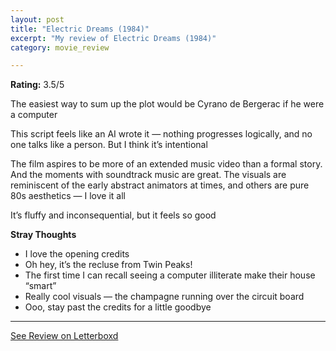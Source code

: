```yaml
---
layout: post
title: "Electric Dreams (1984)"
excerpt: "My review of Electric Dreams (1984)"
category: movie_review

---
```


**Rating:** 3.5/5

The easiest way to sum up the plot would be Cyrano de Bergerac if he were a computer

This script feels like an AI wrote it — nothing progresses logically, and no one talks like a person. But I think it’s intentional

The film aspires to be more of an extended music video than a formal story. And the moments with soundtrack music are great. The visuals are reminiscent of the early abstract animators at times, and others are pure 80s aesthetics — I love it all

It’s fluffy and inconsequential, but it feels so good

<b>Stray Thoughts</b>
* I love the opening credits
* Oh hey, it’s the recluse from Twin Peaks!
* The first time I can recall seeing a computer illiterate make their house “smart”
* Really cool visuals — the champagne running over the circuit board
* Ooo, stay past the credits for a little goodbye

<hr>

[See Review on Letterboxd](https://boxd.it/4tG52N)
